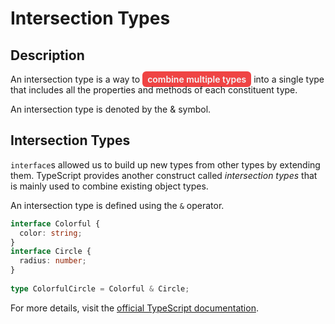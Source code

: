# Intersection Types

## Description

An intersection type is a way to <span style="background-color:#ef4444; color:#f3f4f6; padding:4px 8px; border-radius:6px; font-weight:600;"> combine multiple types</span> into a single type that includes all the properties and methods of each constituent type. 

An intersection type is denoted by the & symbol.


## Intersection Types

`interface`s allowed us to build up new types from other types by extending them. TypeScript provides another construct called *intersection types* that is mainly used to combine existing object types.

An intersection type is defined using the `&` operator.

```ts
interface Colorful {
  color: string;
}
interface Circle {
  radius: number;
}
 
type ColorfulCircle = Colorful & Circle;
```

For more details, visit the [official TypeScript documentation](https://www.typescriptlang.org/docs/handbook/2/objects.html#intersection-types).